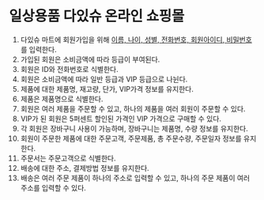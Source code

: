 # 일상용품 다있슈 온라인 쇼핑몰

1. 다있슈 마트에 회원가입을 위해 <u>이름, 나이, 성별, 전화번호, 회원아이디, 비밀번호</u>를 입력한다.
2. 가입된 회원은 소비금액에 따라 등급이 부여된다.
3. 회원은 ID와 전화번호로 식별한다.
4. 회원은 소비금액에 따라 일반 등급과 VIP 등급으로 나뉜다.
5. 제품에 대한 제품명, 재고량, 단가, VIP가격 정보를 유지한다.
6. 제품은 제품명으로 식별한다.
7. 회원은 여러 제품을 주문할 수 있고, 하나의 제품을 여러 회원이 주문할 수 있다.
8. VIP가 된 회원은 5퍼센트 할인된 가격인 VIP 가격으로 구매할 수 있다.
9. 각 회원은 장바구니 사용이 가능하며, 장바구니는 제품명, 수량 정보를 유지한다.
10. 회원이 주문한 제품에 대한 주문고객, 주문제품, 총 주문수량, 주문일자 정보를 유지한다.
11. 주문서는 주문고객으로 식별한다.
12. 배송에 대한 주소, 결제방법 정보를 유지한다.
13. 배송은 여러 주문 제품이 하나의 주소로 입력할 수 있고, 하나의 주문 제품이 여러 주소를 입력할 수 있다.

